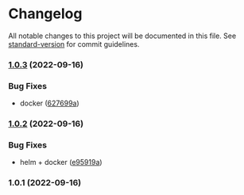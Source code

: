# Changelog

All notable changes to this project will be documented in this file. See [standard-version](https://github.com/conventional-changelog/standard-version) for commit guidelines.

### [1.0.3](https://github.com/SocialGouv/infra-as-loop/compare/v1.0.2...v1.0.3) (2022-09-16)


### Bug Fixes

* docker ([627699a](https://github.com/SocialGouv/infra-as-loop/commit/627699aad4e9bfc8277c26a7e751870ad4b850c2))

### [1.0.2](https://github.com/SocialGouv/infra-as-loop/compare/v1.0.1...v1.0.2) (2022-09-16)


### Bug Fixes

* helm + docker ([e95919a](https://github.com/SocialGouv/infra-as-loop/commit/e95919ae54085c762139728d44d103d3bf4de51a))

### 1.0.1 (2022-09-16)
